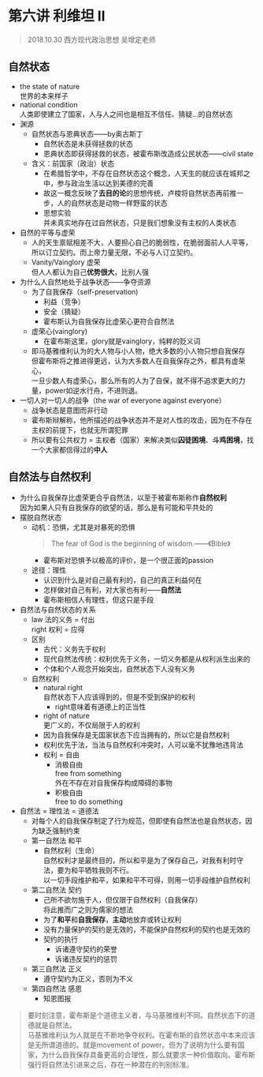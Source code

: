 # 第六讲 利维坦 II
> 2018.10.30 西方现代政治思想 吴增定老师
## 自然状态
* the state of nature  
  世界的本来样子
* national condition  
	人类即使建立了国家，人与人之间也是相互不信任、猜疑...的自然状态
* 渊源
	* 自然状态与恩典状态——by奥古斯丁
		* 自然状态是未获得拯救的状态
		* 恩典状态即获得拯救的状态，被霍布斯改造成公民状态——civil state  
	* 含义：前国家（政治）状态  
		* 在希腊哲学中，不存在自然状态这个概念，人天生的就应该在城邦之中，参与政治生活以达到美德的完善  
		* 故这一概念反映了**去目的论**的思想传统，卢梭将自然状态再前推一步，人的自然状态是动物一样野蛮的状态  
		* 思想实验  
			并未真实地存在过自然状态，只是我们想象没有主权的人类状态  
* 自然的平等与虚荣  
	* 人的天生禀赋相差不大，人要担心自己的脆弱性，在脆弱面前人人平等，所以订立契约。而上帝力量无限，不必与人订立契约。
	* Vanity/Vainglory 虚荣  
		但人人都认为自己**优势很大**，比别人强  
* 为什么人自然地处于战争状态——争夺资源  
	* 为了自我保存（self-preservation) 
		* 利益（竞争）
		* 安全（猜疑）
		* 霍布斯认为自我保存比虚荣心更符合自然法  
	* 虚荣心(vainglory) 
		* 在霍布斯这里，glory就是vainglory，纯粹的贬义词
	* 即马基雅维利认为的大人物与小人物，绝大多数的小人物只想自我保存    
		但霍布斯将之推进得更远，认为大多数人在自我保存之外，都具有虚荣心，  
		一旦少数人有虚荣心，那么所有的人为了自保，就不得不追求更大的力量，power如逆水行舟，不进则退。
* 一切人对一切人的战争（the war of everyone against everyone）  
	* 战争状态是意图而非行动  
	* 霍布斯辩解称，他所描述的战争状态并不是对人性的攻击，因为在不存在主权的前提下，也就无所谓犯罪  
	* 所以要有公共权力 = 主权者（国家）来解决类似**囚徒困境**、**斗鸡困境**，找一个大家都信得过的**中人**  
## 自然法与自然权利  
* 为什么自我保存比虚荣更合乎自然法，以至于被霍布斯称作**自然权利**  
	因为如果人只有自我保存的欲望的话，那么是有可能和平共处的  
* 摆脱自然状态  
	* 动机：恐惧，尤其是对暴死的恐惧  
		> The fear of God is the beginning of wisdom.——《Bible》  
		* 霍布斯对恐惧予以极高的评价，是一个很正面的passion  
	* 途径：理性
		* 认识到什么是对自己最有利的，自己的真正利益何在  
		* 怎样做对自己有利，对大家也有利——**自然法**  
		* 霍布斯相信人有理性，但这只是手段
* 自然法与自然状态的关系  
	* law 	法的义务 = 付出  
		right 权利 = 应得  
	* 区别  
		* 古代：义务先于权利
		* 现代自然法传统：权利优先于义务，一切义务都是从权利派生出来的  
		* 个体和个人观念开始突出，自然状态下人没有义务  
	* 自然权利
		* natural right   
			自然状态下人应该得到的，但是不受到保护的权利
			* right意味着有道德上的正当性
		* right of nature  
		 	更广义的，不仅局限于人的权利  
		* 因为自我保存是无国家状态下应当拥有的，所以它是自然权利  
		* 权利优先于法，当法与自然权利冲突时，人可以毫不犹豫地违背法  
		* 权利 = 自由
			* 消极自由  
				free from something  
				外在不存在对自我保存构成障碍的事物
			* 积极自由  
				free to do something
* 自然法 = 理性法  = 道德法
	* 对每个人的自我保存制定了行为规范，但即使有自然法也是自然状态，因为缺乏强制约束  
	* 第一自然法  和平  
		* 自然权利（生命）  
			自然权利才是最终目的，所以和平是为了保存自己，对我有利时守法，要为和平牺牲我则不行。  
			以一切手段维护和平，如果和平不可得，则用一切手段维护自然权利  
	* 第二自然法  契约
		* 己所不欲勿施于人，但仅限于自然权利（自我保存）  
			将此推而广之则为儒家的想法  
		* 为了**和平**和**自我保存**，**主动**地放弃或转让权利  
		* 没有力量保护的契约是无效的，不能保护自然权利的契约也是无效的  
		* 契约的执行
			* 诉诸遵守契约的荣誉
			* 诉诸违反契约的惩罚  
	* 第三自然法  正义
		* 遵守契约为正义，否则为不义  
	* 第四自然法  感恩
		* 知恩图报
> 要时刻注意，霍布斯是个道德主义者，与马基雅维利不同。自然状态下的道德就是自然法。  
> 马基雅维利认为人就是在不断地争夺权利。在霍布斯的自然状态中本来应该是无所谓道德的。就是movement of power。但为了说明为什么要有国家，为什么自我保存具备更高的合理性，那么就要求一种价值取向。霍布斯强行将自然法引进来之后，存在一种潜在的判别标准。
